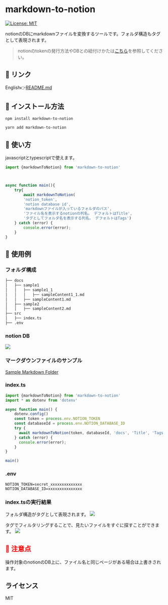 # markdown-to-notion
[![License: MIT](https://img.shields.io/badge/License-MIT-yellow.svg)](https://opensource.org/licenses/MIT)

notionのDBにmarkdownファイルを変換するツールです。フォルダ構造もタグとして表現されます。

> notionのtokenの発行方法やDBとの紐付けかたは[こちら](https://developers.notion.com/docs/getting-started)を参照してください。

## 🔗 リンク
English👉[README.md](https://github.com/Rujuu-prog/markdownToNotion/blob/main/README.md)

## 🔽 インストール方法

```bash
npm install markdown-to-notion
```

```bash
yarn add markdown-to-notion
```

## 🔧 使い方

javascriptとtypescriptで使えます。

```typescript
import {markdownToNotion} from 'markdown-to-notion'



async function main(){
    try{
        await markdownToNotion(
        'notion_token', 
        'notion database id', 
        'markdownファイルが入っているフォルダのパス',
        'ファイル名を表示するnotionの列名。 デフォルトはTitle', 
        'タグとしてフォルダ名を表示する列名。 デフォルトはTags')
    } catch (error) {
        console.error(error);
    }
}
```

## 🔰 使用例

### フォルダ構成

```bash
├── docs
│   ├── sample1
│   │   ├── sample1_1
│   │   │   ├── sampleContent1_1.md
│   │   ├── sampleContent1.md
│   ├── sample2
│   │   ├── sampleContent2.md
├── src
│   ├── index.ts
├── .env
```

### notion DB

![](https://user-images.githubusercontent.com/81368541/228247308-30b798e0-b029-4d21-9a91-9d045f11997f.png)

### マークダウンファイルのサンプル
[Sample Markdown Folder](https://github.com/Rujuu-prog/markdownToNotion/tree/main/sample/doc)

### index.ts

```typescript
import {markdownToNotion} from 'markdown-to-notion'
import * as dotenv from 'dotenv'

async function main() {
    dotenv.config()
    const token = process.env.NOTION_TOKEN
    const databaseId = process.env.NOTION_DATABASE_ID
    try {
      await markdownToNotion(token, databaseId, 'docs', 'Title', 'Tags');
    } catch (error) {
      console.error(error);
    }
}

main()
```

### .env

```.env
NOTION_TOKEN=secret_xxxxxxxxxxxxxx
NOTION_DATABASE_ID=xxxxxxxxxxxxxxx
```

### index.tsの実行結果
フォルダ構造がタグとして表現されます。
![](https://user-images.githubusercontent.com/81368541/228250770-6c9912c6-bc2f-401c-967a-76e7ae15117a.png)

タグでフィルタリングすることで、見たいファイルをすぐに探すことができます。
![](https://user-images.githubusercontent.com/81368541/228253068-aa17bc25-5401-43c1-8ecc-d98f6a5c1ab9.png)

<h2 style="color:red;">👀 注意点</h2>
操作対象のnotionのDB上に、ファイル名と同じページがある場合は上書きされます。

## ライセンス

MIT